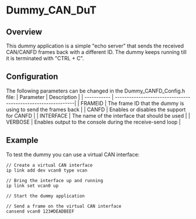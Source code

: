# Dummy_CAN_DuT

## Overview
This dummy application is a simple "echo server" that sends the received CAN/CANFD frames back with a different ID. 
The dummy keeps running till it is terminated with "CTRL + C".

## Configuration
The following parameters can be changed in the Dummy_CANFD_Config.h file:
| Parameter   | Description                                                  |
| ----------- | -------------------------------------------------------------|
| FRAMEID     | The frame ID that the dummy is using to send the frames back |
| CANFD       | Enables or disables the support for CANFD                    |
| INTERFACE   | The name of the interface that should be used                |
| VERBOSE     | Enables output to the console during the receive-send loop   |

## Example
To test the dummy you can use a virtual CAN interface:

```
// Create a virtual CAN interface
ip link add dev vcan0 type vcan

// Bring the interface up and running
ip link set vcan0 up

// Start the dummy application

// Send a frame on the virtual CAN interface
cansend vcan0 123#DEADBEEF
```